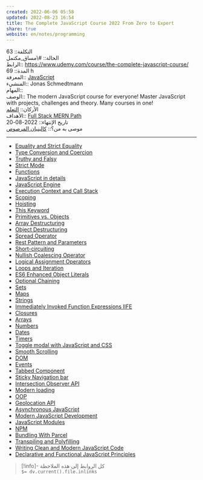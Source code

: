 ```yaml
---  
created: 2022-06-06 05:58  
updated: 2022-08-23 16:54  
title: The Complete JavaScript Course 2022 From Zero to Expert  
share: true  
website: en/notes/programming  
---  
```

  
التكلفة:: 63  
الحالة:: #\مساق_مكتمل  
الرابط:: <https://www.udemy.com/course/the-complete-javascript-course/>  
المدة:: 69 h  
المعرفة:: [JavaScript](JavaScript)  
المنشيء:: Jonas Schmedtmann  
المهام::  
الوصف:: The modern JavaScript course for everyone! Master JavaScript with projects, challenges and theory. Many courses in one!  
اﻷركان:: [التعلم](%D8%A7%D9%84%D8%AA%D8%B9%D9%84%D9%85)  
اﻷهداف:: [Full Stack MERN Path](Full%20Stack%20MERN%20Path)  
تاريخ اﻹنتهاء:: 2022-08-20  
موصى به من؟:: [كالبنيان المرصوص]($%20%D9%83%D8%A7%D9%84%D8%A8%D9%86%D9%8A%D8%A7%D9%86%20%D8%A7%D9%84%D9%85%D8%B1%D8%B5%D9%88%D8%B5)  
  
---  
  
- [Equality and Strict Equality](JavaScript%20Equality%20and%20Strict%20Equality)  
- [Type Conversion and Coercion](JavaScript%20Type%20Conversion%20and%20Coercion)  
- [Truthy and Falsy](JavaScript%20Truthy%20and%20Falsy)  
- [Strict Mode](JavaScript%20Strict%20Mode)  
- [Functions](JavaScript%20Functions)  
- [JavaScript in details](JavaScript%20in%20depths)  
- [JavaScript Engine](JavaScript%20Engine)  
- [Execution Context and Call Stack](JavaScript%20Execution%20Context%20and%20Call%20Stack)  
- [Scoping](JavaScript%20Scoping)  
- [Hoisting](JavaScript%20Hoisting)  
- [This Keyword](JavaScript%20This%20Keyword)  
- [Primitives vs. Objects](JavaScript%20Primitives%20vs%20Objects%20-%20Primitive%20vs%20Reference%20Types)  
- [Array Destructuring](JavaScript%20Array%20Destructuring)  
- [Object Destructuring](JavaScript%20Object%20Destructuring)  
- [Spread Operator](JavaScript%20Spread%20Operator)  
- [Rest Pattern and Parameters](JavaScript%20Rest%20Pattern%20and%20Parameters)  
- [Short-circuiting](JavaScript%20Shortcircuiting)  
- [Nullish Coalescing Operator](JavaScript%20Nullish%20Coalescing%20Operator)  
- [Logical Assignment Operators](JavaScript%20Logical%20Assignment%20Operators)  
- [Loops and Iteration](JavaScript%20Loops%20and%20Iteration)  
- [ES6 Enhanced Object Literals](JavaScript%20ES6%20Enhanced%20Object%20Literals)  
- [Optional Chaining](JavaScript%20Optional%20Chaining)  
- [Sets](JavaScript%20Sets)  
- [Maps](JavaScript%20Maps)  
- [Strings](JavaScript%20Strings)  
- [Immediately Invoked Function Expressions IIFE](,%20JavaScript%20Immediately%20Invoked%20Function%20Expressions%20(IIFE))  
- [Closures](JavaScript%20Closures)  
- [Arrays](JavaScript%20Arrays)  
- [Numbers](JavaScript%20Numbers)  
- [Dates](JavaScript%20Dates)  
- [Timers](JavaScript%20Timers)  
- [Toggle modal with JavaScript and CSS](Toggle%20modal%20with%20JavaScript%20and%20CSS)  
- [Smooth Scrolling](JavaScript%20Smooth%20Scrolling)  
- [DOM](JavaScript%20DOM)  
- [Events](JavaScript%20Events)  
- [Tabbed Component](JavaScript%20Tabbed%20Component)  
- [Sticky Navigation bar](JavaScript%20Sticky%20Navigation%20bar)  
- [Intersection Observer API](JavaScript%20Intersection%20Observer%20API)  
- [Modern loading](JavaScript%20Modern%20loading)  
- [OOP](JavaScript%20OOP)  
- [Geolocation API](JavaScript%20Geolocation%20API)  
- [Asynchronous JavaScript](JavaScript%20Asynchronous)  
- [Modern JavaScript Development](JavaScript%20Modern%20Development)  
- [JavaScript Modules](JavaScript%20Modules)  
- [NPM](JavaScript%20NPM)  
- [Bundling With Parcel](JavaScript%20Bundling%20With%20Parcel)  
- [Transpiling and Polyfilling](JavaScript%20Transpiling%20and%20Polyfilling)  
- [Writing Clean and Modern JavaScript Code](JavaScript%20Writing%20Clean%20and%20Modern%20Code)  
- [Declarative and Functional JavaScript Principles](JavaScript%20Declarative%20and%20Functional%20Principles)  
  
> [!info]- كل الروابط إلى هذه الملاحظة  
> `$= dv.current().file.inlinks`  
